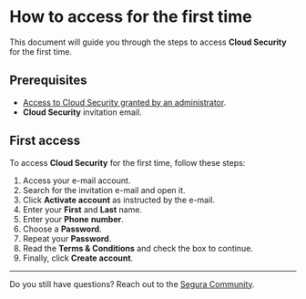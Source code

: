 # How to access for the first time

This document will guide you through the steps to access **Cloud Security** for the first time.


## Prerequisites

- [Access to Cloud Security granted by an administrator](/v4/docs/cloud-security-how-to-manage-your-organization).
- **Cloud Security** invitation email.   

## First access

To access **Cloud Security** for the first time, follow these steps:

1. Access your e-mail account.  
2. Search for the invitation e-mail and open it.  
3. Click **Activate account** as instructed by the e-mail.  
4. Enter your **First** and **Last** name.  
5. Enter your **Phone** **number**.  
6. Choose a **Password**.   
7. Repeat your **Password**.  
8. Read the **Terms & Conditions** and check the box to continue.  
9. Finally, click **Create account**.  

---
Do you still have questions? Reach out to the [Segura Community](https://community.Segura.io/).